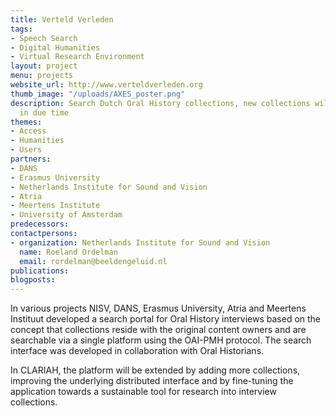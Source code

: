 ```yaml
---
title: Verteld Verleden
tags:
- Speech Search
- Digital Humanities
- Virtual Research Environment
layout: project
menu: projects
website_url: http://www.verteldverleden.org
thumb_image: "/uploads/AXES_poster.png"
description: Search Dutch Oral History collections, new collections will be added
  in due time
themes:
- Access
- Humanities
- Users
partners:
- DANS
- Erasmus University
- Netherlands Institute for Sound and Vision
- Atria
- Meertens Institute
- University of Amsterdam
predecessors: 
contactpersons:
- organization: Netherlands Institute for Sound and Vision
  name: Roeland Ordelman
  email: rordelman@beeldengeluid.nl
publications: 
blogposts: 
---
```


In various projects NISV, DANS, Erasmus University, Atria and Meertens Instituut developed a search portal for Oral History interviews based on the concept that collections reside with the original content owners and are searchable via a single platform using the OAI-PMH protocol. The search interface was developed in collaboration with Oral Historians.

In CLARIAH, the platform will be extended by adding more collections, improving the underlying distributed interface and by fine-tuning the application towards a sustainable tool for research into interview collections.
